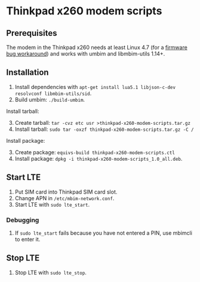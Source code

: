 # Thinkpad x260 modem scripts

## Prerequisites

The modem in the Thinkpad x260 needs at least Linux 4.7 (for a [firmware bug workaround](https://github.com/torvalds/linux/commit/c086e7096170390594c425114d98172bc9aceb8a.patch)) and works with umbim and libmbim-utils 1.14+.

## Installation

1. Install dependencies with `apt-get install lua5.1 libjson-c-dev resolvconf libmbim-utils/sid`.
2. Build umbim: `./build-umbim`.

Install tarball:

3. Create tarball: `tar -cvz etc usr >thinkpad-x260-modem-scripts.tar.gz`
4. Install tarball: `sudo tar -oxzf thinkpad-x260-modem-scripts.tar.gz -C /`

Install package:

3. Create package: `equivs-build thinkpad-x260-modem-scripts.ctl`
4. Install package: `dpkg -i thinkpad-x260-modem-scripts_1.0_all.deb`.

## Start LTE

1. Put SIM card into Thinkpad SIM card slot.
2. Change APN in `/etc/mbim-network.conf`.
3. Start LTE with `sudo lte_start`.

### Debugging

1. If `sudo lte_start` fails because you have not entered a PIN, use mbimcli to enter it.

## Stop LTE

1. Stop LTE with `sudo lte_stop`.
